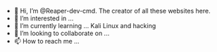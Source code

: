 - 👋 Hi, I’m @Reaper-dev-cmd. The creator of all these websites here.
- 👀 I’m interested in ...
- 🌱 I’m currently learning ... Kali Linux and hacking
- 💞️ I’m looking to collaborate on ...
- 📫 How to reach me ...

<!---
Reaper-dev-cmd/Reaper-dev-cmd is a ✨ special ✨ repository because its `README.md` (this file) appears on your GitHub profile.
You can click the Preview link to take a look at your changes.
--->
